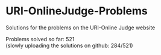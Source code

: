 # URI-OnlineJudge-Problems
Solutions for the problems on the URI-Online Judge website

Problems solved so far: 521  
(slowly uploading the solutions on github: 284/521)  